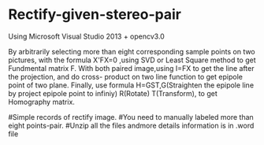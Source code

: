 # Rectify-given-stereo-pair
Using Microsoft Visual Studio 2013 + opencv3.0 

By arbitrarily selecting more than eight corresponding sample points on two pictures,
with the formula X'FX=0 ,using SVD or Least Square method to get Fundmental matrix F.
With both paired image,using I=FX to get the line after the projection, and do cross-
product on two line function to get epipole point of two plane.
Finally, use formula H=GST,G(Straighten the epipole line by project epipole point to infiniy)
R(Rotate) T(Transform), to get Homography matrix.

#Simple records of rectify image.
#You need to manually labeled more than eight points-pair.
#Unzip all the files andmore details information is in .word file
 

